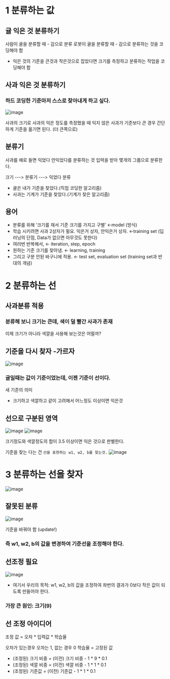 # 1 분류하는 값

## 귤 익은 것 분류하기
사람이 귤을 분류할 때 - 감으로 분류
로봇이 귤을 분류할 때 - 감으로 분류하는 것을 코딩해야 함

- 익은 것의 기준을 큰것과 작은것으로 잡았다면 크기를 측정하고 분류하는 작업을 코딩해야 함

## 사과 익은 것 분류하기
### 하드 코딩한 기준마저 스스로 찾아내게 하고 싶다.

![image](https://user-images.githubusercontent.com/79196616/110336963-bbc2ec00-8068-11eb-9dcd-b02f8dc5a437.png)

사과의 크기로 사과의 익은 정도를 측정했을 때 익지 않은 사과가 기준보다 큰 경우
간단하게 기준을 옮기면 된다. (더 큰쪽으로)

## 분류기
사과를 예로 들면 익었다 안익었다를 분류하는 것
입력을 받아 몇개의 그룹으로 분류한다.

  크기 ---> 분류기 ---> 익었다 분류

- 귤은 내가 기준을 찾았다.(직접 코딩한 알고리즘)
- 사과는 기계가 기준을 찾았다.(기계가 찾은 알고리즘)

## 용어
- 분류를 위해 ‘크기를 재서 기준 크기를 가지고 구별’ ←model (방식)
- 학습 시키려면 사과 2상자가 필요. 익은거 상자, 안익은거 상자. ←training set (딥러닝의 단점, Data가 없으면 아무것도 못한다)
- 여러번 반복해서, ← iteration, step, epoch
- 원하는 기준 크기를 찾아냄. ← learning, training
- 그리고 구분 안된 바구니에 적용. ← test set, evaluation set (training set과 반대의 개념)

# 2 분류하는 선

## 사과분류 적용
### 분류해 보니 크기는 큰데, 색이 덜 빨간 사과가 존재

이제 크기가 아니라 색깔을 사용해 보는것은 어떨까?

## 기준을 다시 찾자 -가르자
![image](https://user-images.githubusercontent.com/79196616/110337117-e9a83080-8068-11eb-8e91-64acda933fcc.png)

### 귤일때는 값이 기준이었는데, 이젠 기준이 선이다.
새 기준의 의미
  - 크기하고 색깔하고 같이 고려해서 어느정도 이상이면 익은것

## 선으로 구분된 영역
![image](https://user-images.githubusercontent.com/79196616/110337393-3be95180-8069-11eb-972f-7e65be3e21c4.png)
![image](https://user-images.githubusercontent.com/79196616/110337559-64714b80-8069-11eb-9ba2-338a7d0eb892.png)

크기정도와 색깔정도의 합이 3.5 이상이면 익은 것으로 판별한다.

기준을 찾는 다는 건 `선을 표현하는 w1, w2, b를 찾는것.`
![image](https://user-images.githubusercontent.com/79196616/110338119-fed18f00-8069-11eb-9ea2-0b59bfd16cc9.png)

# 3 분류하는 선을 찾자
![image](https://user-images.githubusercontent.com/79196616/110338266-26c0f280-806a-11eb-93a4-7bd3db723765.png)

## 잘못된 분류
![image](https://user-images.githubusercontent.com/79196616/110338490-625bbc80-806a-11eb-8fb6-fc64d1270ad7.png)

기준을 바꿔야 함 (update!)
### 즉 w1, w2, b의 값을 변경하여 기준선을 조정해야 한다.

## 선조정 필요
![image](https://user-images.githubusercontent.com/79196616/110338881-df873180-806a-11eb-924c-e04d8034e927.png)

- 여기서 우리의 목적: w1, w2, b의 값을 조정하여 좌번의 결과가 0보다 작은 값이 되도록 만들어야 한다.

### 가장 큰 원인: 크기(9)

## 선 조정 아이디어

  조정 값 = 오차 * 입력값 * 학습율
 
오차가 있는경우 오차는 1, 없는 경우 0
학습율 = 고정된 값

- (조정된) 크기 비중 = (이전) 크기 비중 - 1 * 9 * 0.1
- (조정된) 색깔 비중 = (이전) 색깔 비중 - 1 * 1 * 0.1
- (조정된) 기준값 = (이전) 기준값 - 1 * 1 * 0.1


